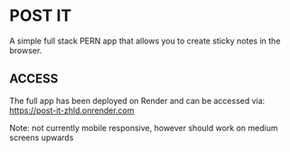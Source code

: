 # POST IT

A simple full stack PERN app that allows you to create sticky notes in the browser.

## ACCESS

The full app has been deployed on Render and can be accessed via: https://post-it-zhld.onrender.com

Note: not currently mobile responsive, however should work on medium screens upwards
